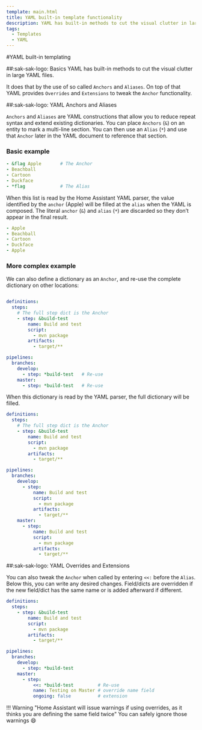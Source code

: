 ```yaml
---
template: main.html
title: YAML built-in template functionality
description: YAML has built-in methods to cut the visual clutter in large YAML files. It does that by the use of Anchors, Aliases, Overrides and Extensions.
tags:
  - Templates
  - YAML
---
```

<!-- GT/GL -->

#YAML built-in templating

##:sak-sak-logo: Basics
YAML has built-in methods to cut the visual clutter in large YAML files.

It does that by the use of so called `Anchors` and `Aliases`. On top of that YAML provides `Overrides` and `Extensions` to tweak the `Anchor` functionality.

##:sak-sak-logo: YAML Anchors and Aliases

`Anchors` and `Aliases` are YAML constructions that allow you to reduce repeat syntax and extend existing dictionaries. You can place `Anchors` (`&`) on an entity to mark a multi-line section. You can then use an `Alias` (`*`) and use that `Anchor` later in the YAML document to reference that section.

### Basic example

```yaml title="Source" linenums="1" hl_lines="1 5"
- &flag Apple       # The Anchor
- Beachball
- Cartoon
- Duckface
- *flag             # The Alias
```

When this list is read by the Home Assistant YAML parser, the value identified by the `anchor` (Apple) will be filled at the `alias` when the YAML is composed. The literal `anchor` (`&`) and `alias` (`*`) are discarded so they don’t appear in the final result.

```yaml title="Result" linenums="1" hl_lines="1 5"
- Apple
- Beachball
- Cartoon
- Duckface
- Apple
```

### More complex example

We can also define a dictionary as an `Anchor`, and re-use the complete dictionary on other locations:

```yaml title="Source" linenums="1" hl_lines="4-9 14 16"

definitions: 
  steps:
    # The full step dict is the Anchor
    - step: &build-test
        name: Build and test
        script:
          - mvn package
        artifacts:
          - target/**

pipelines:
  branches:
    develop:
      - step: *build-test   # Re-use 
    master:
      - step: *build-test   # Re-use 
```

When this dictionary is read by the YAML parser, the full dictionary will be filled.

```yaml title="Result" linenums="1" hl_lines="4 15-19 21-26"
definitions: 
  steps:
    # The full step dict is the Anchor
    - step: &build-test
        name: Build and test
        script:
          - mvn package
        artifacts:
          - target/**

pipelines:
  branches:
    develop:
      - step:
          name: Build and test
          script:
            - mvn package
          artifacts:
            - target/**
    master:
      - step:
          name: Build and test
          script:
            - mvn package
          artifacts:
            - target/**
```

##:sak-sak-logo: YAML Overrides and Extensions

You can also tweak the `Anchor` when called by entering `<<:` before the `Alias`. Below this, you can write any desired changes. Field/dicts are overridden if the new field/dict has the same name or is added afterward if different.

```yaml linenums="1" hl_lines="17-19"
definitions: 
  steps:
    - step: &build-test
        name: Build and test
        script:
          - mvn package
        artifacts:
          - target/**

pipelines:
  branches:
    develop:
      - step: *build-test
    master:
      - step: 
          <<: *build-test         # Re-use
          name: Testing on Master # override name field
          ongoing: false          # extension
```

!!! Warning "Home Assistant will issue warnings if using overrides, as it thinks you are defining the same field twice"
    You can safely ignore those warnings :smile: 